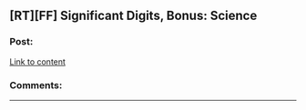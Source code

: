 ## [RT][FF] Significant Digits, Bonus: Science

### Post:

[Link to content](http://www.anarchyishyperbole.com/2015/12/significant-digits-bonus-science.html)

### Comments:

---

